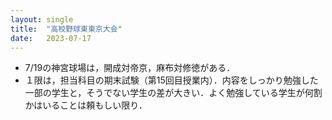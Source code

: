 ```yaml
---
layout: single
title:  "高校野球東東京大会"
date:   2023-07-17
---
```



- 7/19の神宮球場は，開成対帝京，麻布対修徳がある．
- １限は，担当科目の期末試験（第15回目授業内）．内容をしっかり勉強した一部の学生と，そうでない学生の差が大きい．よく勉強している学生が何割かはいることは頼もしい限り．

